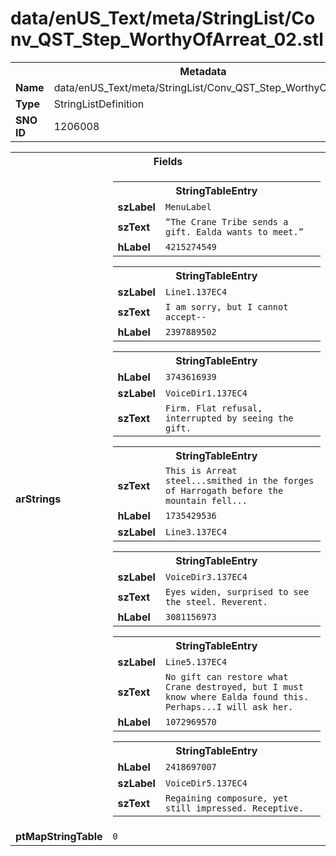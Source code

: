 <h1>data/enUS_Text/meta/StringList/Conv_QST_Step_WorthyOfArreat_02.stl</h1><table><tr><th colspan="100%">Metadata</th></tr><tr><td><b>Name</b></td><td>data/enUS_Text/meta/StringList/Conv_QST_Step_WorthyOfArreat_02.stl</td></tr><tr><td><b>Type</b></td><td>StringListDefinition</td></tr><tr><td><b>SNO ID</b></td><td>1206008</td></tr></table>

<table><tr><th colspan="100%">Fields</th></tr><tr><td><b>arStrings</b></td><td><table><tr><th colspan="100%">StringTableEntry</th></tr><tr><td><b>szLabel</b></td><td><code>MenuLabel</code></td></tr><tr><td><b>szText</b></td><td><code>“The Crane Tribe sends a gift. Ealda wants to meet.”</code></td></tr><tr><td><b>hLabel</b></td><td><code>4215274549</code></td></tr></table>


<table><tr><th colspan="100%">StringTableEntry</th></tr><tr><td><b>szLabel</b></td><td><code>Line1.137EC4</code></td></tr><tr><td><b>szText</b></td><td><code>I am sorry, but I cannot accept--</code></td></tr><tr><td><b>hLabel</b></td><td><code>2397889502</code></td></tr></table>


<table><tr><th colspan="100%">StringTableEntry</th></tr><tr><td><b>hLabel</b></td><td><code>3743616939</code></td></tr><tr><td><b>szLabel</b></td><td><code>VoiceDir1.137EC4</code></td></tr><tr><td><b>szText</b></td><td><code>Firm. Flat refusal, interrupted by seeing the gift.</code></td></tr></table>


<table><tr><th colspan="100%">StringTableEntry</th></tr><tr><td><b>szText</b></td><td><code>This is Arreat steel...smithed in the forges of Harrogath before the mountain fell...</code></td></tr><tr><td><b>hLabel</b></td><td><code>1735429536</code></td></tr><tr><td><b>szLabel</b></td><td><code>Line3.137EC4</code></td></tr></table>


<table><tr><th colspan="100%">StringTableEntry</th></tr><tr><td><b>szLabel</b></td><td><code>VoiceDir3.137EC4</code></td></tr><tr><td><b>szText</b></td><td><code>Eyes widen, surprised to see the steel. Reverent.</code></td></tr><tr><td><b>hLabel</b></td><td><code>3081156973</code></td></tr></table>


<table><tr><th colspan="100%">StringTableEntry</th></tr><tr><td><b>szLabel</b></td><td><code>Line5.137EC4</code></td></tr><tr><td><b>szText</b></td><td><code>No gift can restore what Crane destroyed, but I must know where Ealda found this. Perhaps...I will ask her.</code></td></tr><tr><td><b>hLabel</b></td><td><code>1072969570</code></td></tr></table>


<table><tr><th colspan="100%">StringTableEntry</th></tr><tr><td><b>hLabel</b></td><td><code>2418697007</code></td></tr><tr><td><b>szLabel</b></td><td><code>VoiceDir5.137EC4</code></td></tr><tr><td><b>szText</b></td><td><code>Regaining composure, yet still impressed. Receptive.</code></td></tr></table>


</td></tr><tr><td><b>ptMapStringTable</b></td><td><code>0</code></td></tr></table>

